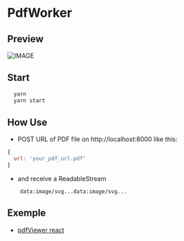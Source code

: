 # PdfWorker

## Preview

![IMAGE](https://github.com/bguillou/pdfWorker/blob/master/description.gif)

## Start
```bash
  yarn
  yarn start
```

## How Use

- POST URL of PDF file on http://localhost:8000 like this: 

```js
{
  url: 'your_pdf_url.pdf'
}
```

- and receive a ReadableStream

```text
    data:image/svg...data:image/svg...
```

## Exemple
- [pdfViewer react](https://github.com/bguillou/pdfViewer)
